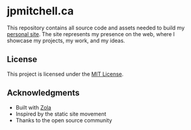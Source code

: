 # jpmitchell.ca

This repository contains all source code and assets needed to build my [personal site](https://jpmitchell.ca). The site represents my presence on the web, where I showcase my projects, my work, and my ideas. 

## License

This project is licensed under the [MIT License](https://choosealicense.com/licenses/mit/).

## Acknowledgments

- Built with [Zola](https://getzola.org)
- Inspired by the static site movement
- Thanks to the open source community


